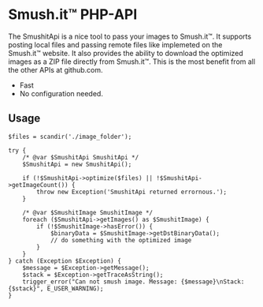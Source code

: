 # Smush.it™ PHP-API 

The SmushitApi is a nice tool to pass your images to Smush.it™.
It supports posting local files and passing remote files like implemeted on the Smush.it™ website.
It also provides the ability to download the optimized images as a ZIP file directly from Smush.it™.
This is the most benefit from all the other APIs at github.com.

* Fast
* No configuration needed.

## Usage
	$files = scandir('./image_folder');

	try {
		/* @var $SmushitApi SmushitApi */
		$SmushitApi = new SmushitApi();
					
		if (!$SmushitApi->optimize($files) || !$SmushitApi->getImageCount()) {
			throw new Exception('SmushitApi returned errornous.');
		}
					
		/* @var $SmushitImage SmushitImage */
		foreach ($SmushitApi->getImages() as $SmushitImage) {
			if (!$SmushitImage->hasError()) {
				$binaryData = $SmushitImage->getDstBinaryData();
				// do something with the optimized image
			}
		}
	} catch (Exception $Exception) {
		$message = $Exception->getMessage();
		$stack = $Exception->getTraceAsString();
		trigger_error("Can not smush image. Message: {$message}\nStack: {$stack}", E_USER_WARNING);
	}

